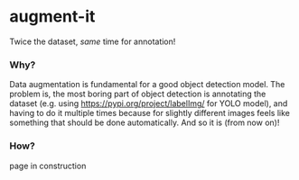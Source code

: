 # augment-it

Twice the dataset, _same_ time for annotation!

### Why?

Data augmentation is fundamental for a good object detection model. The problem is, the most boring part of object detection is annotating the dataset 
(e.g. using https://pypi.org/project/labelImg/ for YOLO model), and having to do it multiple times because for slightly different images feels like
something that should be done automatically. And so it is (from now on)!

### How?

page in construction

